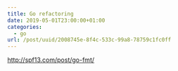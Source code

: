 ```yaml
---
title: Go refactoring
date: 2019-05-01T23:00:00+01:00
categories:
  - go
url: /post/uuid/2008745e-8f4c-533c-99a8-78759c1fc0ff
---
```


http://spf13.com/post/go-fmt/

